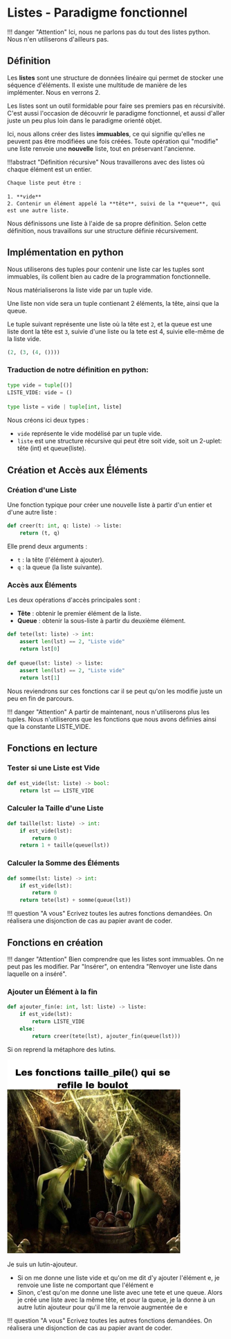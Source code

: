 # Listes - Paradigme fonctionnel


!!! danger "Attention"
    Ici, nous ne parlons pas du tout des listes python. Nous n'en utiliserons d'ailleurs pas.

## Définition

Les **listes** sont une structure de données linéaire qui permet de stocker une séquence d'éléments. Il existe une multitude de manière de les implémenter. Nous en verrons 2. 

Les listes sont un outil formidable pour faire ses premiers pas en récursivité. C'est aussi l'occasion de découvrir le paradigme fonctionnel, et aussi d'aller juste un peu plus loin dans le paradigme orienté objet.


Ici, nous allons créer des listes **immuables**, ce qui signifie qu'elles ne peuvent pas être modifiées une fois créées. Toute opération qui "modifie" une liste renvoie une **nouvelle** liste, tout en préservant l'ancienne.


!!!abstract "Définition récursive"
    Nous travaillerons avec des listes où chaque élément est un entier. 

    Chaque liste peut être :

    1. **vide**
    2. Contenir un élément appelé la **tête**, suivi de la **queue**, qui est une autre liste.

Nous définissons une liste à l'aide de sa propre définition. Selon cette définition, nous travaillons sur une structure définie récursivement.

## Implémentation en python

Nous utiliserons des tuples pour contenir une liste car les tuples sont immuables, ils collent bien au cadre de la programmation fonctionnelle.

Nous matérialiserons la liste vide par un tuple vide.

Une liste non vide sera un tuple contienant 2 éléments, la tête, ainsi que la queue.

Le tuple suivant représente une liste où la tête est `2`, et la queue est une liste dont la tête est `3`, suivie d'une liste ou la tete est 4, suivie elle-même de la liste vide.

```python
(2, (3, (4, ())))
```

### Traduction de notre définition en python:

```python
type vide = tuple[()]
LISTE_VIDE: vide = ()

type liste = vide | tuple[int, liste]
```
Nous créons ici deux types :

- `vide` représente le vide modélisé par un tuple vide.
- `liste` est une structure récursive qui peut être soit vide, soit un 2-uplet: tête (int) et queue(liste).


## Création et Accès aux Éléments

### Création d'une Liste
Une fonction typique pour créer une nouvelle liste à partir d'un entier et d'une autre liste :
```python
def creer(t: int, q: liste) -> liste:
    return (t, q)
```
Elle prend deux arguments :
- `t` : la tête (l'élément à ajouter).
- `q` : la queue (la liste suivante).

### Accès aux Éléments
Les deux opérations d'accès principales sont :
- **Tête** : obtenir le premier élément de la liste.
- **Queue** : obtenir la sous-liste à partir du deuxième élément.

```python
def tete(lst: liste) -> int:
    assert len(lst) == 2, "Liste vide"
    return lst[0]

def queue(lst: liste) -> liste:
    assert len(lst) == 2, "Liste vide"
    return lst[1]
```

Nous reviendrons sur ces fonctions car il se peut qu'on les modifie juste un peu en fin de parcours.

!!! danger "Attention"
    A partir de maintenant, nous n'utiliserons plus les tuples.
    Nous n'utiliserons que les fonctions que nous avons définies ainsi que la constante LISTE_VIDE.
 
## Fonctions en lecture

### Tester si une Liste est Vide
```python
def est_vide(lst: liste) -> bool:
    return lst == LISTE_VIDE
```

### Calculer la Taille d'une Liste
```python
def taille(lst: liste) -> int:
    if est_vide(lst):
        return 0
    return 1 + taille(queue(lst))
```

### Calculer la Somme des Éléments
```python
def somme(lst: liste) -> int:
    if est_vide(lst):
        return 0
    return tete(lst) + somme(queue(lst))
```

!!! question "A vous"
    Ecrivez toutes les autres fonctions demandées.
    On réalisera une disjonction de cas au papier avant de coder. 

## Fonctions en création

!!! danger "Attention"
    Bien comprendre que les listes sont immuables. On ne peut pas les modifier. Par "Insérer", on entendra "Renvoyer une liste dans laquelle on a inséré".

### Ajouter un Élément à la fin

```python
def ajouter_fin(e: int, lst: liste) -> liste:
    if est_vide(lst):
        return LISTE_VIDE
    else:
        return creer(tete(lst), ajouter_fin(queue(lst)))
```

Si on reprend la métaphore des lutins.

![alt text](image.png)

Je suis un lutin-ajouteur. 

- Si on me donne une liste vide et qu'on me dit d'y ajouter l'élément e, je renvoie une liste ne comportant que l'élément e
- Sinon, c'est qu'on me donne une liste avec une tete et une queue. Alors je créé une liste avec la même tête, et pour la queue, je la donne à un autre lutin ajouteur pour qu'il me la renvoie augmentée de e


!!! question "A vous"
    Ecrivez toutes les autres fonctions demandées.
    On réalisera une disjonction de cas au papier avant de coder. 

